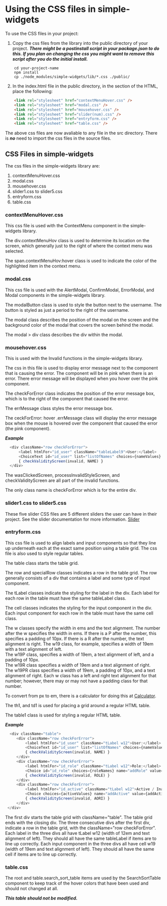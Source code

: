 # Using the CSS files in simple-widgets

To use the CSS files in your project:

1.  Copy the css files from the library into the public directory of your project.  ***There might be a postinstall script in your package.json to do this.  If you plan on changing the css you might want to remove this script after you do the initial install.***
```
    cd your-project-name
    npm install
    cp ./node_modules/simple-widgets/lib/*.css ./public/
```
2.  In the index.html file in the public directory, in the <head> section of the HTML, place the following:
```html
    <link rel="stylesheet" href="contextMenuHover.css" />
    <link rel="stylesheet" href="modal.css" />
    <link rel="stylesheet" href="mousehover.css" />
    <link rel="stylesheet" href="slider(num).css" />
    <link rel="stylesheet" href="entryform.css" />
    <link rel="stylesheet" href="table.css" />
```

The above css files are now avaliable to any file in the src directory.  There is ***no*** need to import the css files in the source files.

## CSS Files in simple-widgets

The css files in the simple-widgets library are:
1.  contextMenuHover.css
2.  modal.css
3.  mousehover.css
4.  slider1.css to slider5.css
5.  entryform.css
6.  table.css
  
### contextMenuHover.css
  
  This css file is used with the ContextMenu component in the simple-widgets library.
  
  The div.contextMenuHov class is used to determine its location on the screen, which generally just to the right of where the context menu was selected.
  
  The span.contextMenuHov:hover class is used to indicate the color of the highlighted item in the context menu.
  
### modal.css
  
  This css file is used with the AlertModal, ConfirmModal, ErrorModal, and Modal components in the simple-widgets library.
  
  The modalButton class is used to style the button next to the username.  The button is styled as just a period to the right of the username.

  The modal class describes the position of the modal on the screen and the background color of the modal that covers the screen behind the modal.

  The modal > div class describes the div within the modal.
  
### mousehover.css
  
  This is used with the Invalid functions in the simple-widgets library.
  
  The css in this file is used to display error message next to the component that is causing the error.  The component will be in pink when there is an error.  There error message will be displayed when you hover over the pink component.
  
  The checkForError class indicates the position of the error message box, which is to the right of the component that caused the error.
  
  The errMessage class styles the error message box.
  
  The ceckForError: hover .errMessage class will display the error message box when the mouse is hovered over the component that caused the error (the pink component).
  
  ***Example***
  
  ```javascript
    <div className="row checkForError">
        <label htmlFor="id_user" className="tableLabel9">User:</label>
        <ChoiceText id="id_user" list="listOfNames" choices={nameValues} name="addUser" value={addUser} className="cell5" onChange={(event) => processName(event.target.value)} onClick={() => wasClickedScreen(invalid, NAME, setInvalid)} style={processInvalidStyleScreen(invalid, NAME)} disabled={error} />
        { checkValidityScreen(invalid, NAME) }
    </div>
```

The wasClickedScreen, processInvalidStyleScreen, and checkValidityScreen are all part of the invalid functions.
      
The only class name is checkForError which is for the entire div.
      

### slider1.css to slider5.css

These five slider CSS files are 5 different sliders the user can have in their project.  See the slider documentation for more information.  [Slider](./Slider.md)

### entryform.css
      
   This css file is used to align labels and input components so that they line up underneath each at the exact same position using a table grid.  The css file is also used to style regular tables.
   
   The table class starts the table grid.
      
   The row and specialRow classes indicates a row in the table grid.  The row generally consists of a div that contains a label and some type of input component.
      
   The tLabel classes indicate the styling for the label in the div.  Each label for each row in the table must have the same tableLabel class.
      
   The cell classes indicates the styling for the input component in the div.  Each input component for each row in the table must have the same cell class.

   The w classes specify the width in ems and the text alignment.  The number after the w specifies the width in ems.  If there is a P after the number, this specifies a padding of 10px.  If there is a R after the number, the text alignment is right.
   The w19 class, for example, specifies a width of 19em with a text alignment of left.  
   The w19P class, specifies a width of 19em, a text alignment of left, and a padding of 10px.  
   The w19R class specifies a width of 19em and a text alignment of right.  
   The w19PR class specifies a width of 19em, a padding of 10px, and a text alignment of right.
   Each w class has a left and right text alignment for that number; however, there may or may not have a padding class for that number.

   To convert from px to em, there is a calculator for doing this at [Calculator](https://www.w3schools.com/tags/ref_pxtoemconversion.asp).
      
   The th1, and td1 is used for placing a grid around a regular HTML table.
      
   The table1 class is used for styling a regular HTML table.
      
      
   ***Example***
   ```javascript
     <div className="table">
        <div className="row checkForError">
            <label htmlFor="id_user" className="tLabel w12">User:</label>
            <ChoiceText id="id_user" list="listOfNames" choices={nameValues} name="addUser" value={addUser} className="cell w19" onChange={(event) => processName(event.target.value)} onClick={() => wasClickedScreen(invalid, NAME, setInvalid)} style={processInvalidStyleScreen(invalid, NAME)} disabled={error} />
            { checkValidityScreen(invalid, NAME) }
        </div>
        <div className="row checkForError">
            <label htmlFor="id_role" className="tLabel w12">Role:</label>
            <Choice id="id_role" choices={roleNames} name="addRole" value={addRole} onChange={(event) => setAddRole(event.target.value)} onClick={() => wasClickedScreen(invalid, ROLE, setInvalid)} className="cell w19"  disabled={error} style={processInvalidStyleScreen(invalid, ROLE)} />
            { checkValidityScreen(invalid, ROLE) }
        </div>
        <div className="row checkForError">
            <label htmlFor="id_active" className="tLabel w12">Active / Inactive:</label>
            <Choice choices={activeValues} name="addActive" value={addActive} onChange={(event) => setAddActive(event.target.value)} onClick={() => wasClickedScreen(invalid, AORI, setInvalid)} className="cell w19"  disabled={error} style={processInvalidStyleScreen(invalid, AORI)} />
            { checkValidityScreen(invalid, AORI) }
        </div>
    </div>
   ```
The first div starts the table grid with className="table".  The table grid ends with the closing div.
The three consecutive divs after the first div, indicate a row in the table grid, with the className="row checkForError".
Each label in the three divs all have tLabel w12 (width of 12em and text alignment of left).  They should all have the same tableLabel if items are to line up correctly.
Each input component in the three divs all have cell w19 (width of 19em and text alignment of left).  They should all have the same cell if items are to line up correctly.

### table.css

   The root and table.search_sort_table items are used by the SearchSortTable component to keep track of the hover colors that have been used and should not changed at all.

***This table should not be modified.***

   
